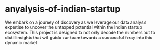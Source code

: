# anyalysis-of-indian-startup
We embark on a journey of discovery as we leverage our data analysis expertise to uncover the untapped potential within the Indian startup ecosystem. This project is designed to not only decode the numbers but to distill insights that will guide our team towards a successful foray into this dynamic market
